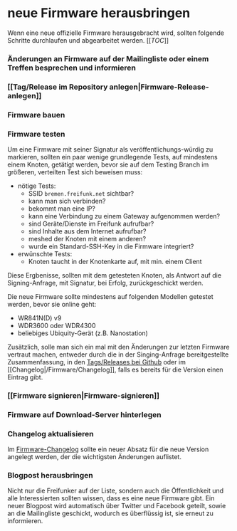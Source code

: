 # neue Firmware herausbringen
Wenn eine neue offizielle Firmware herausgebracht wird, sollten folgende Schritte durchlaufen und abgearbeitet werden.
[[_TOC_]]
### Änderungen an Firmware auf der Mailingliste oder einem Treffen besprechen und informieren
### [[Tag/Release im Repository anlegen|Firmware-Release-anlegen]]
### Firmware bauen
### Firmware testen
Um eine Firmware mit seiner Signatur als veröffentlichungs-würdig zu markieren, sollten ein paar wenige grundlegende Tests, auf mindestens einem Knoten, getätigt werden, bevor sie auf dem Testing Branch im größeren, verteilten Test sich beweisen muss:

- nötige Tests:
    - SSID `bremen.freifunk.net` sichtbar?
    - kann man sich verbinden?
    - bekommt man eine IP?
    - kann eine Verbindung zu einem Gateway aufgenommen werden?
    - sind Geräte/Dienste im Freifunk aufrufbar?
    - sind Inhalte aus dem Internet aufrufbar?
    - meshed der Knoten mit einem anderen?
    - wurde ein Standard-SSH-Key in die Firmware integriert?
- erwünschte Tests:
    - Knoten taucht in der Knotenkarte auf, mit min. einem Client 

Diese Ergbenisse, sollten mit dem getesteten Knoten, als Antwort auf die Signing-Anfrage, mit Signatur, bei Erfolg, zurückgeschickt werden.

Die neue Firmware sollte mindestens auf folgenden Modellen getestet werden, bevor sie online geht:
* WR841N(D) v9
* WDR3600 oder WDR4300
* beliebiges Ubiquity-Gerät (z.B. Nanostation)

Zusätzlich, solle man sich ein mal mit den Änderungen zur letzten Firmware vertraut machen, entweder durch die in der Singing-Anfrage bereitgestellte Zusammenfassung, in den [Tags/Releases bei Github](https://github.com/FreifunkBremen/gluon-site-ffhb/releases) oder im [[Changelog|/Firmware/Changelog]], falls es bereits für die Version einen Eintrag gibt.

### [[Firmware signieren|Firmware-signieren]]
### Firmware auf Download-Server hinterlegen
### Changelog aktualisieren
Im [Firmware-Changelog](http://wiki.bremen.freifunk.net/Firmware/Changelog) sollte ein neuer Absatz für die neue Version angelegt werden, der die wichtigsten Änderungen auflistet.

### Blogpost herausbringen
Nicht nur die Freifunker auf der Liste, sondern auch die Öffentlichkeit und alle Interessierten sollten wissen, dass es eine neue Firmware gibt. Ein neuer Blogpost wird automatisch über Twitter und Facebook geteilt, sowie an die Mailingliste geschickt, wodurch es überflüssig ist, sie erneut zu informieren.